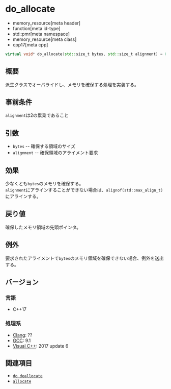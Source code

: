 # do_allocate
* memory_resource[meta header]
* function[meta id-type]
* std::pmr[meta namespace]
* memory_resource[meta class]
* cpp17[meta cpp]

```cpp
virtual void* do_allocate(std::size_t bytes, std::size_t alignment) = 0;
```

## 概要
派生クラスでオーバライドし、メモリを確保する処理を実装する。

## 事前条件
`alignment`は2の累乗であること

## 引数

- `bytes` -- 確保する領域のサイズ
- `alignment` -- 確保領域のアライメント要求

## 効果
少なくとも`bytes`のメモリを確保する。  
`alignment`にアラインすることができない場合は、`alignof(std::max_align_t)`にアラインする。

## 戻り値
確保したメモリ領域の先頭ポインタ。

## 例外
要求されたアライメントで`bytes`のメモリ領域を確保できない場合、例外を送出する。

## バージョン
### 言語
- C++17

### 処理系
- [Clang](/implementation.md#clang): ??
- [GCC](/implementation.md#gcc): 9.1
- [Visual C++](/implementation.md#visual_cpp): 2017 update 6

## 関連項目
- [`do_deallocate`](do_deallocate.md)
- [`allocate`](allocate.md)
